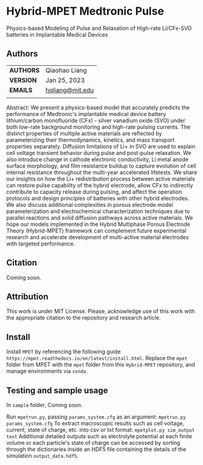 # Hybrid-MPET Medtronic Pulse

Physics-based Modeling of Pulse and Relaxation of High-rate Li/CFx-SVO batteries in Implantable Medical Devices


## Authors
||                    |
| ------------- | ------------------------------ |
| **AUTHORS**      | Qiaohao Liang     |
| **VERSION**      | Jan 25, 2023     |
| **EMAILS**      | hqliang@mit.edu |
||                    |


Abstract:
We present a physics-based model that accurately predicts the performance of Medtronic's implantable medical device battery lithium/carbon monofluoride (CFx) - silver vanadium oxide (SVO) under both low-rate background monitoring and high-rate pulsing currents. The distinct properties of multiple active materials are reflected by parameterizing their thermodynamics, kinetics, and mass transport properties separately. Diffusion limitations of Li+ in SVO are used to explain cell voltage transient behavior during pulse and post-pulse relaxation. We also introduce change in cathode electronic conductivity, Li metal anode surface morphology, and film resistance buildup to capture evolution of cell internal resistance throughout the multi-year accelerated lifetests. We share our insights on how the Li+ redistribution process between active materials can restore pulse capability of the hybrid electrode, allow CFx to indirectly contribute to capacity release during pulsing, and affect the operation protocols and design principles of batteries with other hybrid electrodes. We also discuss additional complexities in porous electrode model parameterization and electrochemical characterization techniques due to parallel reactions and solid diffusion pathways across active materials. We hope our models implemented in the Hybrid Multiphase Porous Electrode Theory (Hybrid-MPET) framework can complement future experimental research and accelerate development of multi-active material electrodes with targeted performance.

## Citation 

Coming soon.


## Attribution
This work is under MIT License. Please, acknowledge use of this work with the appropriate citation to the repository and research article.

## Install
Install `MPET` by referencing the following guide `https://mpet.readthedocs.io/en/latest/install.html`. Replace the `mpet` folder from MPET with the `mpet` folder from this `Hybrid-MPET` repository, and manage environments via `conda`.

## Testing and sample usage
In `sample` folder, Coming soon.

Run `mpetrun.py`, passing `params_system.cfg` as an argument: `mpetrun.py params_system.cfg`
To extract macroscopic results such as cell voltage, current, state of charge, etc. into csv or txt format: `mpetplot.py sim_output text`
Additional detailed outputs such as electrolyte potential at each finite volume or each particle's state of charge can be accessed by sorting through the dictionaries inside an HDF5 file containing the details of the simulation `output_data.hdf5`.

